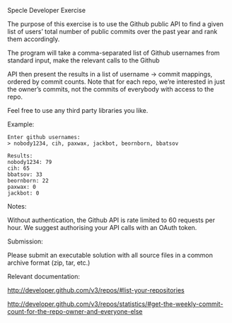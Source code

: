 Specle Developer Exercise

The purpose of this exercise is to use the Github public API to find a given list of users’ total number of public commits over the past year and rank them accordingly.

The program will take a comma-separated list of Github usernames from standard input, make the relevant calls to the Github

API then present the results in a list of username -> commit mappings, ordered by commit counts. Note that for each repo, we’re interested in just the owner’s commits, not the commits of everybody with access to the repo.

Feel free to use any third party libraries you like.

Example:

    Enter github usernames:
    > nobody1234, cih, paxwax, jackbot, beornborn, bbatsov

    Results:
    nobody1234: 79
    cih: 65
    bbatsov: 33
    beornborn: 22
    paxwax: 0
    jackbot: 0


Notes:

Without authentication, the Github API is rate limited to 60 requests per hour. We suggest authorising your API calls with an OAuth token.

Submission:

Please submit an executable solution with all source files in a common archive format (zip, tar, etc.)

Relevant documentation:

http://developer.github.com/v3/repos/#list-your-repositories

http://developer.github.com/v3/repos/statistics/#get-the-weekly-commit-count-for-the-repo-owner-and-everyone-else
